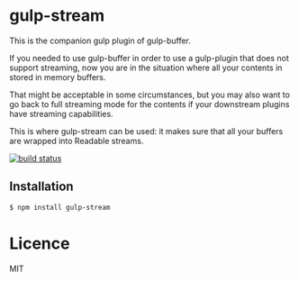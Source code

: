 # gulp-stream

  This is the companion gulp plugin of gulp-buffer.

  If you needed to use gulp-buffer in order to use a gulp-plugin that does not support streaming, now you are in the situation where all your contents in stored in memory buffers.

  That might be acceptable in some circumstances, but you may also want to go back to full streaming mode for the contents if your downstream plugins have streaming capabilities.

  This is where gulp-stream can be used: it makes sure that all your buffers are wrapped into Readable streams.
  
[![build status](https://secure.travis-ci.org/jeromew/gulp-stream.png)](http://travis-ci.org/jeromew/gulp-stream)

## Installation

```bash
$ npm install gulp-stream
```

# Licence

  MIT


